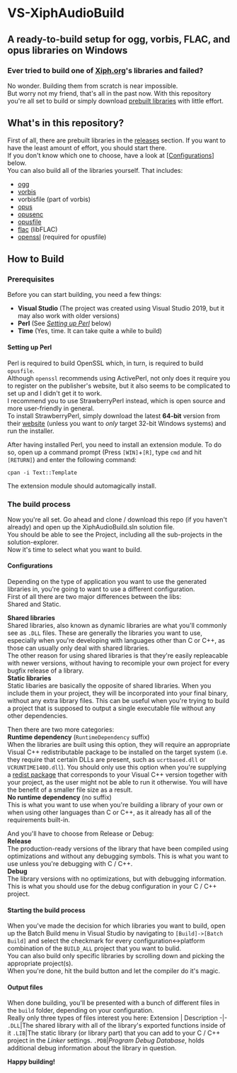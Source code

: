# VS-XiphAudioBuild
## A ready-to-build setup for ogg, vorbis, FLAC, and opus libraries on Windows
### Ever tried to build one of [Xiph.org](https://github.com/xiph)'s libraries and failed?
No wonder. Building them from scratch is near impossible.  
But worry not my friend, that's all in the past now. With this repository you're all set to build or simply download [prebuilt libraries](https://github.com/TeamPyOgg/VS-XiphAudioBuild/releases/latest) with little effort.

## What's in this repository?
First of all, there are prebuilt libraries in the [releases](https://github.com/TeamPyOgg/VS-XiphAudioBuild/releases) section. If you want to have the least amount of effort, you should start there.  
If you don't know which one to choose, have a look at [[Configurations](#configurations)] below.  
You can also build all of the libraries yourself. That includes:
- [ogg](https://github.com/xiph/ogg)
- [vorbis](https://github.com/xiph/vorbis)
- vorbisfile (part of vorbis)
- [opus](https://github.com/xiph/opus)
- [opusenc](https://github.com/xiph/libopusenc)
- [opusfile](https://github.com/xiph/opusfile)
- [flac](https://github.com/xiph/flac) (libFLAC)
- [openssl](https://github.com/openssl/openssl) (required for opusfile)
## How to Build
### Prerequisites
Before you can start building, you need a few things:
- **Visual Studio** (The project was created using Visual Studio 2019, but it may also work with older versions)
- **Perl** (See *[Setting up Perl](#setting-up-perl)* below)
- **Time** (Yes, time. It can take quite a while to build)
#### Setting up Perl
Perl is required to build OpenSSL which, in turn, is required to build `opusfile`.  
Although `openssl` recommends using ActivePerl, not only does it require you to register on the publisher's website, but it also seems to be complicated to set up and I didn't get it to work.  
I recommend you to use StrawberryPerl instead, which is open source and more user-friendly in general.  
To install StrawberryPerl, simply download the latest **64-bit** version from their [website](http://strawberryperl.com/) (unless you want to *only* target 32-bit Windows systems) and run the installer.  

After having installed Perl, you need to install an extension module. To do so, open up a command prompt (Press `[WIN]`+`[R]`, type `cmd` and hit `[RETURN]`) and enter the following command:
```Shell
cpan -i Text::Template
```
The extension module should automagically install.
### The build process
Now you're all set. Go ahead and clone / download this repo (if you haven't already) and open up the XiphAudioBuild.sln solution file.  
You should be able to see the Project, including all the sub-projects in the solution-explorer.  
Now it's time to select what you want to build.
#### Configurations
Depending on the type of application you want to use the generated libraries in, you're going to want to use a different configuration.  
First of all there are two major differences between the libs:  
Shared and Static.
  
**Shared libraries**  
Shared libraries, also known as dynamic libraries are what you'll commonly see as `.DLL` files. These are generally the libraries you want to use, especially when you're developing with languages other than C or C++, as those can usually only deal with shared libraries.  
The other reason for using shared libraries is that they're easily repleacable with newer versions, without having to recomiple your own project for every bugfix release of a library.  
**Static libraries**  
Static libaries are basically the opposite of shared libraries. When you include them in your project, they will be incorporated into your final binary, without any extra library files. This can be useful when you're trying to build a project that is supposed to output a single executable file without any other dependencies.  
  
Then there are two more categories:  
**Runtime dependency** (`RuntimeDependency` suffix)  
When the libraries are built using this option, they will require an appropriate Visual C++ redistributable package to be installed on the target system (i.e. they require that certain DLLs are present, such as `ucrtbased.dll` or `VCRUNTIME140D.dll`). You should only use this option when you're supplying a [redist package](https://support.microsoft.com/en-us/help/2977003/the-latest-supported-visual-c-downloads) that corresponds to your Visual C++ version together with your project, as the user might not be able to run it otherwise. You will have the benefit of a smaller file size as a result.  
**No runtime dependency** (no suffix)  
This is what you want to use when you're building a library of your own or when using other languages than C or C++, as it already has all of the requirements built-in.  
  
And you'll have to choose from Release or Debug:  
**Release**  
The production-ready versions of the library that have been compiled using optimizations and without any debugging symbols. This is what you want to use unless you're debugging with C / C++.  
**Debug**  
The library versions with no optimizations, but with debugging information. This is what you should use for the debug configuration in your C / C++ project.

#### Starting the build process
When you've made the decision for which libraries you want to build, open up the Batch Build menu in Visual Studio by navigating to `[Build]->[Batch Build]` and select the checkmark for every configuration<->platform combination of the `BUILD_ALL` project that you want to bulid.  
You can also build only specific libraries by scrolling down and picking the appropriate project(s).  
When you're done, hit the build button and let the compiler do it's magic.

#### Output files
When done building, you'll be presented with a bunch of different files in the `build` folder, depending on your configuration.  
Really only three types of files interest you here:
Extension | Description
-|-
`.DLL`|The shared library with all of the library's exported functions inside of it
`.LIB`|The static library (or library part) that you can add to your C / C++ project in the *Linker* settings.
`.PDB`|*Program Debug Database*, holds additional debug information about the library in question.

**Happy building!**
